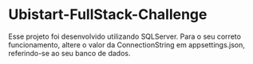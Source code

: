 # Ubistart-FullStack-Challenge
Esse projeto foi desenvolvido utilizando SQLServer. Para o seu correto funcionamento, altere o valor da ConnectionString em appsettings.json, referindo-se ao seu banco de dados.
